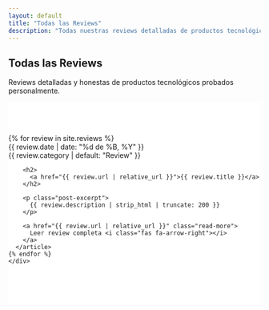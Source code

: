 ```yaml
---
layout: default
title: "Todas las Reviews"
description: "Todas nuestras reviews detalladas de productos tecnológicos"
---
```


<section class="hero">
  <div class="hero-content">
    <h1 class="hero-title">Todas las <span class="highlight">Reviews</span></h1>
    <p class="hero-subtitle">Reviews detalladas y honestas de productos tecnológicos probados personalmente.</p>
  </div>
</section>

<section class="content-section" style="background: white; padding: 4rem 0;">
  <div class="container">
    <div class="posts-list">
    {% for review in site.reviews %}
      <article class="post-preview">
        <div class="post-meta">
          <time datetime="{{ review.date | date_to_xmlschema }}">{{ review.date | date: "%d de %B, %Y" }}</time>
          <div class="post-categories">
            <span class="category">{{ review.category | default: "Review" }}</span>
          </div>
        </div>
        
        <h2>
          <a href="{{ review.url | relative_url }}">{{ review.title }}</a>
        </h2>
        
        <p class="post-excerpt">
          {{ review.description | strip_html | truncate: 200 }}
        </p>
        
        <a href="{{ review.url | relative_url }}" class="read-more">
          Leer review completa <i class="fas fa-arrow-right"></i>
        </a>
      </article>
    {% endfor %}
    </div>
  </div>
</section>
